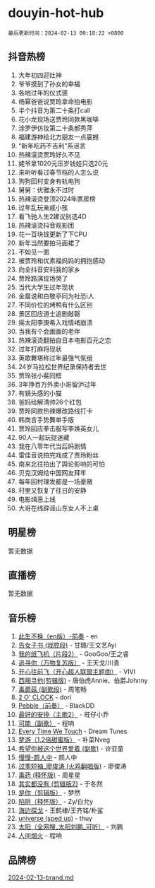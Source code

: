 # douyin-hot-hub

`最后更新时间：2024-02-13 00:18:22 +0800`

## 抖音热榜

1. 大年初四迎灶神
1. 爷爷摸到了孙女的幸福
1. 各地过年的仪式感
1. 杨幂爸爸说贾玲拿命拍电影
1. 半个抖音为第二十条打call
1. 花小龙现场送贾玲同款黑咖啡
1. 涂罗伊仿妆第二十条郝秀萍
1. 福建游神给北方朋友一点震撼
1. “新年吃药不吉利”系谣言
1. 热辣滚烫贾玲好久不见
1. 姥爷拿1020元压岁钱娃只选20元
1. 来听听看过春节档的人怎么说
1. 狗狗回村变身有轨电狗
1. 舅舅：优雅永不过时
1. 热辣滚烫登顶2024年票房榜
1. 过年乱玩亲戚小孩
1. 看飞驰人生2建议别选4D
1. 热辣滚烫抖音观影团
1. 花一百块钱更新了下CPU
1. 新年当然要拍马面裙了
1. 不如见一面
1. 被贾玲和优素福妈妈的拥抱感动
1. 向全抖音安利我的家乡
1. 贾玲路演现场哭了
1. 当代大学生过年现状
1. 金晨说和白敬亭同为社恐i人
1. 不同价位的烤鸭有什么区别
1. 景区回应道士追剧敲磬
1. 摇太阳李庚希入戏情绪崩溃
1. 当我有个会画画的老伴
1. 热辣滚烫翻拍自日本电影百元之恋
1. 过年打麻将现状
1. 英歌舞堪称过年最强气氛组
1. 24岁马拉松世界纪录保持者去世
1. 贾玲张小斐同框
1. 3年挣百万外卖小哥留沪过年
1. 有镜头感的小猫
1. 爸妈给解清帅26个红包
1. 贾玲同款热辣爆改路线打卡
1. 韩商言手势舞单手版
1. 贾玲回应拳击服写李焕英女儿
1. 90人一起玩捉迷藏
1. 我在八零年代当后妈剧情
1. 雷佳音说拍完戏成了贾玲粉丝
1. 南来北往拍出了舆论影响的可怕
1. 贝克汉姆给中国网友拜年
1. 每年回村理发都是一场豪赌
1. 村里又恢复了往日的安静
1. 电影缉恶上线
1. 大哥在线辟谣山东女人不上桌

## 明星榜

暂无数据

## 直播榜

暂无数据

## 音乐榜

1. [此生不换（en版）-前奏](https://sf3-cdn-tos.douyinstatic.com/obj/tos-cn-ve-2774/oMDvUGwhKrKYDEqXiMYEwxZqBWIJFA92CiLAO) - en
1. [告女子书 (戏腔段)](https://sf5-hl-cdn-tos.douyinstatic.com/obj/tos-cn-ve-2774/osCCzFxWgstBDi92ZfBB4ht7gQENBmQMAl0eI6) - 甘璐/王文艺Ayi
1. [我的纸飞机（片段2）](https://sf5-hl-cdn-tos.douyinstatic.com/obj/tos-cn-ve-2774/oM2ZrKcg2CD5AeRB2gkeXOFB1IxAGJdZPazYHf) - GooGoo/王之睿
1. [追寻你（万物复苏版）](https://sf3-cdn-tos.douyinstatic.com/obj/tos-cn-ve-2774/oYeAZJsbjIDit9APmBg8u6uDUQnHmoCf3gbo74) - 王天戈/川青
1. [开心往前飞（开心超人联盟主题曲）](https://sf5-hl-cdn-tos.douyinstatic.com/obj/tos-cn-ve-2774/9d8fb7c82cf1421fb93a9fe925275e0a) - VIVI
1. [西厢寻他(剪辑版)](https://sf3-cdn-tos.douyinstatic.com/obj/tos-cn-ve-2774/oUsAVfAQKlRNxEv5qxvIB8o5qmIWUcXbzJKJhw) - 唐伯虎Annie、伯爵Johnny
1. [毒蘑菇 (副歌段)](https://sf5-hl-cdn-tos.douyinstatic.com/obj/tos-cn-ve-2774/ocDEUsfdLjxnlFXtfogBCiQCEqYB7QZgZ8VViM) - 周笔畅
1. [2 O' CLOCK](https://sf5-hl-cdn-tos.douyinstatic.com/obj/tos-cn-ve-2774/oIUBICeqlYQHTigCBOnCMlwBZJkgiBjt1oDfbg) - dori
1. [Pebble（前奏）](https://sf6-cdn-tos.douyinstatic.com/obj/tos-cn-ve-2774/5e6913036e674b34b92df6abd1361f00) - BlackDD
1. [最好的安排（主歌2）](https://sf6-cdn-tos.douyinstatic.com/obj/tos-cn-ve-2774/oMMZX1DuHpMwgoDztBmZswgQnbCeeANZxBHkFY) - 旺仔小乔
1. [可能（副歌）](https://sf5-hl-cdn-tos.douyinstatic.com/obj/tos-cn-ve-2774/cde1731888894259b333569393c2fb51) - 程响
1. [Every Time We Touch](https://sf5-hl-cdn-tos.douyinstatic.com/obj/tos-cn-ve-2774/ogN6lUKQeBBfEVhIOMikG1CcJjugxk1tztZyhP) - Dream Tunes
1. [梦游（1.2倍甜蜜版）](https://sf3-cdn-tos.douyinstatic.com/obj/tos-cn-ve-2774/o4gyAUm8hwufoEABmwVIiQtHsFuGzAEEWtNMzo) - 补菜Nveg
1. [希望你被这个世界爱着 (副歌)](https://sf6-cdn-tos.douyinstatic.com/obj/tos-cn-ve-2774/oUHCmWQfZlE3QQBKBeD8rCFLpJzPgCpImhsxMt) - 许亚童
1. [慢慢-颜人中](https://sf6-cdn-tos.douyinstatic.com/obj/tos-cn-ve-2774/ocjHNfBXdBxQNC8ZGAeoLMFTUgtBg8bkExunDC) - 颜人中
1. [过季短袖_廖俊涛 (火鸡翻唱版)](https://sf3-cdn-tos.douyinstatic.com/obj/tos-cn-ve-2774/ogQVJl0tRBKxQgZji7YClFEBrVDeHpPTWfCZbQ) - 廖俊涛
1. [毒药 (释怀版)](https://sf5-hl-cdn-tos.douyinstatic.com/obj/tos-cn-ve-2774/oYILMEAzspdZBIzy4frJNB8ZHPHWAhiwowd4Ad) - 周星星
1. [其实都没有 (剪辑版2)](https://sf5-hl-cdn-tos.douyinstatic.com/obj/tos-cn-ve-2774/oEBNQenHZtBhxYjGgUDQk0BCHTigQafgFlbQ7k) - 于冬然
1. [是你（剪辑版）](https://sf6-cdn-tos.douyinstatic.com/obj/tos-cn-ve-2774/46019dae783c4c969944217fe1cfafc4) - 梦然
1. [陷阱（释怀版）](https://sf5-hl-cdn-tos.douyinstatic.com/obj/tos-cn-ve-2774/oE8C21LeZrzKLDFfQYgMzx4GAIHageG5IzayY7) - Zy/白允y
1. [海边探戈](https://sf3-cdn-tos.douyinstatic.com/obj/tos-cn-ve-2774/os9gE0VQCGqt6VQkZDyBBYvfSDY0QFe3vVmubn) - 王鹤棣/王齐铭/朴鲨
1. [universe (sped up)](https://sf5-hl-cdn-tos.douyinstatic.com/obj/tos-cn-ve-2774/oIQnurQLDCsdYeegkM4CKuVb23MZBXtX6QB8bv) - thuy
1. [太阳（全网搜_太阳刘鹏_可听）](https://sf5-hl-cdn-tos.douyinstatic.com/obj/tos-cn-ve-2774/ogWbyIQnlBFImVbeDocRdCIYtBHlbJXgfZMvgz) - 刘鹏
1. [人间烟火](https://sf5-hl-cdn-tos.douyinstatic.com/obj/tos-cn-ve-2774/947983139f35446684610238bba8e7a9) - 程响

## 品牌榜

[2024-02-13-brand.md](2024-02-13-brand.md)
